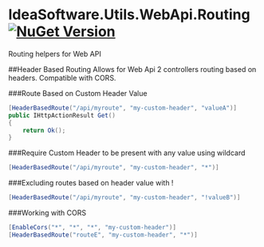 # IdeaSoftware.Utils.WebApi.Routing [![NuGet Version](http://img.shields.io/nuget/v/IdeaSoftware.Utils.WebApi.Routing.svg?style=flat)](https://www.nuget.org/packages/IdeaSoftware.Utils.WebApi.Routing/)
Routing helpers for Web API

##Header Based Routing
Allows for Web Api 2 controllers routing based on headers. Compatible with CORS.

###Route Based on Custom Header Value
```C#
[HeaderBasedRoute("/api/myroute", "my-custom-header", "valueA")]
public IHttpActionResult Get()
{
    return Ok();
}
```

###Require Custom Header to be present with any value using wildcard
```C#
[HeaderBasedRoute("/api/myroute", "my-custom-header", "*")]
```

###Excluding routes based on header value with !
```C#
[HeaderBasedRoute("/api/myroute", "my-custom-header", "!valueB")]
```

###Working with CORS
```C#
[EnableCors("*", "*", "*", "my-custom-header")]
[HeaderBasedRoute("routeE", "my-custom-header", "*")]
```

